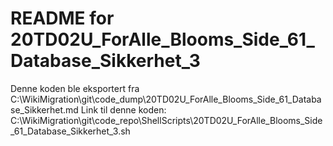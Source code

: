 # README for 20TD02U_ForAlle_Blooms_Side_61_Database_Sikkerhet_3
Denne koden ble eksportert fra C:\WikiMigration\git\code_dump\20TD02U_ForAlle_Blooms_Side_61_Database_Sikkerhet.md
Link til denne koden: C:\WikiMigration\git\code_repo\ShellScripts\20TD02U_ForAlle_Blooms_Side_61_Database_Sikkerhet_3.sh
